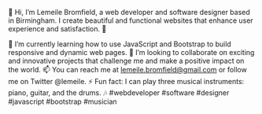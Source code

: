 👋 Hi, I’m Lemeile Bromfield, a web developer and software designer based in Birmingham. I create beautiful and functional websites that enhance user experience and satisfaction. 🚀

🌱 I’m currently learning how to use JavaScript and Bootstrap to build responsive and dynamic web pages.
💞️ I’m looking to collaborate on exciting and innovative projects that challenge me and make a positive impact on the world.
📫 You can reach me at lemeile.bromfield@gmail.com or follow me on Twitter @lemeile.
⚡ Fun fact: I can play three musical instruments: piano, guitar, and the drums. 🎶
#webdeveloper #software #designer #javascript #bootstrap #musician

<!---
lemeile/lemeile is a ✨ special ✨ repository because its `README.md` (this file) appears on your GitHub profile.
You can click the Preview link to take a look at your changes.
--->
